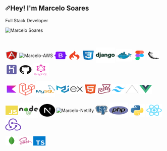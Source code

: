 <h2><a id="user-content-oiii-eu-sou-o-marcelo-soares" class="anchor" aria-hidden="true" href="#"><svg class="octicon octicon-link" viewBox="0 0 16 16" version="1.1" width="16" height="16" aria-hidden="true"><path fill-rule="evenodd" d="M7.775 3.275a.75.75 0 001.06 1.06l1.25-1.25a2 2 0 112.83 2.83l-2.5 2.5a2 2 0 01-2.83 0 .75.75 0 00-1.06 1.06 3.5 3.5 0 004.95 0l2.5-2.5a3.5 3.5 0 00-4.95-4.95l-1.25 1.25zm-4.69 9.64a2 2 0 010-2.83l2.5-2.5a2 2 0 012.83 0 .75.75 0 001.06-1.06 3.5 3.5 0 00-4.95 0l-2.5 2.5a3.5 3.5 0 004.95 4.95l1.25-1.25a.75.75 0 00-1.06-1.06l-1.25 1.25a2 2 0 01-2.83 0z"></path></svg></a>Hey! I'm Marcelo Soares</h2>
<p>Full Stack Developer</p>

![Marcelo Soares](https://github-readme-stats.vercel.app/api?username=marcelosoares-dev&show_icons=true&theme=radical)

##

<div><br>

  <img align="center" alt="Marcelo-Angular" height="30" width="40" src="https://github.com/devicons/devicon/blob/master/icons/angularjs/angularjs-original.svg" style="max-width:100%;">

   <img align="center" alt="Marcelo-AWS" height="30" width="40" src="https://cdn.jsdelivr.net/gh/devicons/devicon@latest/icons/amazonwebservices/amazonwebservices-plain-wordmark.svg" style="max-width:100%;">

   <img align="center" alt="Marcelo-Bootstrap" height="30" width="40" src="https://github.com/devicons/devicon/blob/master/icons/bootstrap/bootstrap-original.svg" style="max-width:100%;">

   <img align="center" alt="Marcelo-Codeigniter" height="30" width="40" src="https://github.com/devicons/devicon/blob/master/icons/codeigniter/codeigniter-plain.svg" style="max-width:100%;">

   <img align="center" alt="Marcelo-Css" height="30" width="40" src="https://github.com/devicons/devicon/blob/master/icons/css3/css3-original.svg" style="max-width:100%;">

   <img align="center" alt="Marcelo-Django" height="50" width="60" src="https://github.com/devicons/devicon/blob/master/icons/django/django-plain-wordmark.svg" style="max-width:100%;">

   <img align="center" alt="Marcelo-Docker" height="40" width="50" src="https://github.com/devicons/devicon/blob/master/icons/docker/docker-original.svg" style="max-width:100%;">

   

  <img align="center" alt="Marcelo-Figma" height="30" width="40" src="https://github.com/devicons/devicon/blob/master/icons/figma/figma-original.svg" style="max-width:100%;">

  <img align="center" alt="Marcelo-Flask" height="30" width="40" src="https://github.com/devicons/devicon/blob/master/icons/flask/flask-original.svg" style="max-width:100%;">

   <img align="center" alt="Marcelo-Heroku" height="30" width="40" src="https://github.com/devicons/devicon/blob/master/icons/heroku/heroku-plain.svg" style="max-width:100%;">

   <img align="center" alt="Marcelo-GitHub" height="30" width="40" src="https://github.com/devicons/devicon/blob/master/icons/github/github-original.svg" style="max-width:100%;">

  <img align="center" alt="Marcelo-Graphql" height="40" width="50" src="https://github.com/devicons/devicon/blob/master/icons/graphql/graphql-plain-wordmark.svg" style="max-width:100%;">

 
<br>
<br>

 <img align="center" alt="Marcelo-Kotlin" height="30" width="40" src="https://github.com/devicons/devicon/blob/master/icons/kotlin/kotlin-original.svg" style="max-width:100%;">

<img align="center" alt="Marcelo-Laravel" height="40" width="50" src="https://github.com/devicons/devicon/blob/master/icons/laravel/laravel-original.svg" style="max-width:100%;">


<img align="center" alt="Marcelo-Mysql" height="50" width="60" src="https://github.com/devicons/devicon/blob/master/icons/mysql/mysql-original-wordmark.svg" style="max-width:100%;">

<img align="center" alt="Marcelo-MUI" height="30" width="40" src="https://github.com/devicons/devicon/blob/master/icons/materialui/materialui-original.svg" style="max-width:100%;">

 <img align="center" alt="Marcelo-Express" height="30" width="40" src="https://github.com/devicons/devicon/blob/master/icons/express/express-original.svg" style="max-width:100%;">

<img align="center" alt="Marcelo-HTML" height="30" width="40" src="https://github.com/devicons/devicon/blob/master/icons/html5/html5-original.svg" style="max-width:100%;">

<img align="center" alt="Marcelo-JEST" height="30" width="40" src="https://github.com/devicons/devicon/blob/master/icons/jest/jest-plain.svg" style="max-width:100%;">

<img align="center" alt="Marcelo-Tailwindcss" height="30" width="40" src="https://github.com/devicons/devicon/blob/master/icons/tailwindcss/tailwindcss-original.svg" style="max-width:100%;">

<img align="center" alt="Marcelo-Vercel" height="30" width="40" src="https://github.com/devicons/devicon/blob/master/icons/vercel/vercel-line.svg" style="max-width:100%;">

<img align="center" alt="Marcelo-Vue" height="30" width="40" src="https://github.com/devicons/devicon/blob/master/icons/vuejs/vuejs-original.svg" style="max-width:100%;">

<br>
<br>

<img align="center" alt="Marcelo-JavaScript" height="30" width="40" src="https://github.com/devicons/devicon/blob/master/icons/javascript/javascript-plain.svg" style="max-width:100%;">

<img align="center" alt="Marcelo-Node" height="50" width="60" src="https://github.com/devicons/devicon/blob/master/icons/nodejs/nodejs-original-wordmark.svg" style="max-width:100%;">

<img align="center" alt="Marcelo-Next" height="40" width="50" src="https://github.com/devicons/devicon/blob/master/icons/nextjs/nextjs-original.svg" style="max-width:100%;">


<img align="center" alt="Marcelo-Netlify" height="40" width="50" src="https://cdn.jsdelivr.net/gh/devicons/devicon@latest/icons/netlify/netlify-original.svg" style="max-width:100%;">

<img align="center" alt="Marcelo-Postgres" height="30" width="40" src="https://github.com/devicons/devicon/blob/master/icons/postgresql/postgresql-original.svg" style="max-width:100%;">

<img align="center" alt="Marcelo-PHP" height="50" width="60" src="https://github.com/devicons/devicon/blob/master/icons/php/php-original.svg" style="max-width:100%;">

<img align="center" alt="Marcelo-Python" height="40" width="50" src="https://github.com/devicons/devicon/blob/master/icons/python/python-original.svg" style="max-width:100%;">

<img align="center" alt="Marcelo-React" height="40" width="50" src="https://github.com/devicons/devicon/blob/master/icons/react/react-original.svg" style="max-width:100%;">

<img align="center" alt="Marcelo-Redux" height="40" width="50" src="https://github.com/devicons/devicon/blob/master/icons/redux/redux-original.svg" style="max-width:100%;">


<br>
<br>

<img align="center" alt="Marcelo-Mongo" height="30" width="40" src="https://github.com/devicons/devicon/blob/master/icons/mongodb/mongodb-original.svg" style="max-width:100%;">

<img align="center" alt="Marcelo-Sass" height="30" width="40" src="https://github.com/devicons/devicon/blob/master/icons/sass/sass-original.svg" style="max-width:100%;">





<img align="center" alt="Marcelo-TypeScript" height="30" width="40" src="https://github.com/devicons/devicon/blob/master/icons/typescript/typescript-original.svg" style="max-width:100%;">

##
